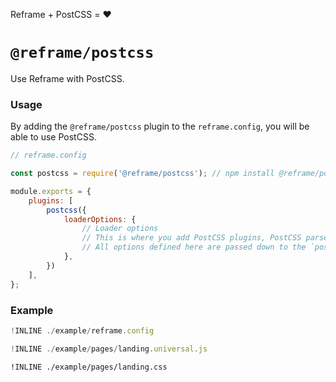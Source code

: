 Reframe + PostCSS = :heart:

# `@reframe/postcss`

Use Reframe with PostCSS.

### Usage

By adding the `@reframe/postcss` plugin to the `reframe.config`, you will be able to use PostCSS.

~~~js
// reframe.config

const postcss = require('@reframe/postcss'); // npm install @reframe/postcss

module.exports = {
    plugins: [
        postcss({
            loaderOptions: {
                // Loader options
                // This is where you add PostCSS plugins, PostCSS parser, etc
                // All options defined here are passed down to the `postcss-loader` options.
            },
        })
    ],
};
~~~

### Example

~~~js
!INLINE ./example/reframe.config
~~~

~~~js
!INLINE ./example/pages/landing.universal.js
~~~

~~~sugarss
!INLINE ./example/pages/landing.css
~~~
